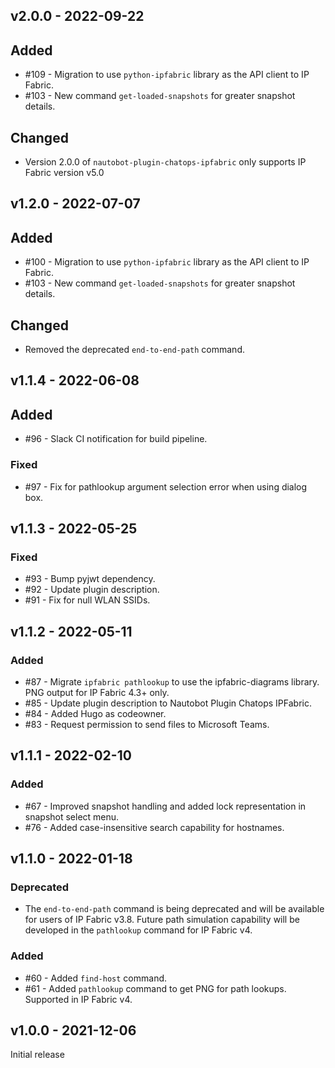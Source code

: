 ## v2.0.0 - 2022-09-22

## Added

- #109 - Migration to use `python-ipfabric` library as the API client to IP Fabric.
- #103 - New command `get-loaded-snapshots` for greater snapshot details.

## Changed

- Version 2.0.0 of `nautobot-plugin-chatops-ipfabric` only supports IP Fabric version v5.0

## v1.2.0 - 2022-07-07

## Added

- #100 - Migration to use `python-ipfabric` library as the API client to IP Fabric.
- #103 - New command `get-loaded-snapshots` for greater snapshot details.

## Changed

- Removed the deprecated `end-to-end-path` command.


## v1.1.4 - 2022-06-08

## Added

- #96 - Slack CI notification for build pipeline.

### Fixed

- #97 - Fix for pathlookup argument selection error when using dialog box.

## v1.1.3 - 2022-05-25

### Fixed

- #93 - Bump pyjwt dependency.
- #92 - Update plugin description.
- #91 - Fix for null WLAN SSIDs.

## v1.1.2 - 2022-05-11

### Added

- #87 - Migrate `ipfabric pathlookup` to use the ipfabric-diagrams library. PNG output for IP Fabric 4.3+ only.
- #85 - Update plugin description to Nautobot Plugin Chatops IPFabric.
- #84 - Added Hugo as codeowner.
- #83 - Request permission to send files to Microsoft Teams.


## v1.1.1 - 2022-02-10

### Added

- #67 - Improved snapshot handling and added lock representation in snapshot select menu.
- #76 - Added case-insensitive search capability for hostnames.

## v1.1.0 - 2022-01-18

### Deprecated

- The `end-to-end-path` command is being deprecated and will be available for users of IP Fabric v3.8. Future path simulation capability will be developed in the `pathlookup` command for IP Fabric v4.

### Added

- #60 - Added `find-host` command.
- #61 - Added `pathlookup` command to get PNG for path lookups. Supported in IP Fabric v4. 


## v1.0.0 - 2021-12-06

Initial release